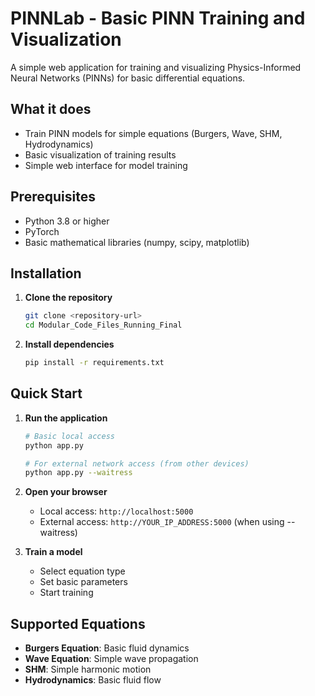 # PINNLab - Basic PINN Training and Visualization

A simple web application for training and visualizing Physics-Informed Neural Networks (PINNs) for basic differential equations.

## What it does

- Train PINN models for simple equations (Burgers, Wave, SHM, Hydrodynamics)
- Basic visualization of training results
- Simple web interface for model training

## Prerequisites

- Python 3.8 or higher
- PyTorch
- Basic mathematical libraries (numpy, scipy, matplotlib)

## Installation

1. **Clone the repository**
   ```bash
   git clone <repository-url>
   cd Modular_Code_Files_Running_Final
   ```

2. **Install dependencies**
   ```bash
   pip install -r requirements.txt
   ```

## Quick Start

1. **Run the application**
   ```bash
   # Basic local access
   python app.py
   
   # For external network access (from other devices)
   python app.py --waitress
   ```

2. **Open your browser**
   - Local access: `http://localhost:5000`
   - External access: `http://YOUR_IP_ADDRESS:5000` (when using --waitress)

3. **Train a model**
   - Select equation type
   - Set basic parameters
   - Start training

## Supported Equations

- **Burgers Equation**: Basic fluid dynamics
- **Wave Equation**: Simple wave propagation  
- **SHM**: Simple harmonic motion
- **Hydrodynamics**: Basic fluid flow
